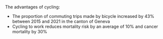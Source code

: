 The advantages of cycling:

- The proportion of commuting trips made by bicycle increased by 43% between 2015 and 2021 in the canton of Geneva
- Cycling to work reduces mortality risk by an average of 10% and cancer mortality by 30%
